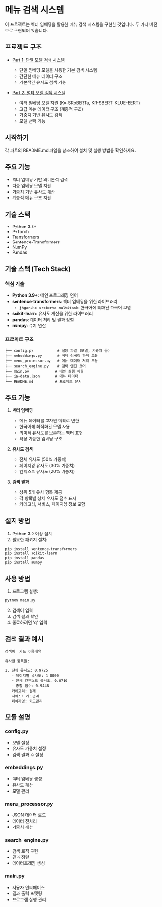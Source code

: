 # 메뉴 검색 시스템

이 프로젝트는 벡터 임베딩을 활용한 메뉴 검색 시스템을 구현한 것입니다. 두 가지 버전으로 구현되어 있습니다.

## 프로젝트 구조

- [Part 1: 단일 모델 검색 시스템](part1/README.md)
  - 단일 임베딩 모델을 사용한 기본 검색 시스템
  - 간단한 메뉴 데이터 구조
  - 기본적인 유사도 검색 기능

- [Part 2: 멀티 모델 검색 시스템](part2/README.md)
  - 여러 임베딩 모델 지원 (Ko-SRoBERTa, KR-SBERT, KLUE-BERT)
  - 고급 메뉴 데이터 구조 (계층적 구조)
  - 가중치 기반 유사도 검색
  - 모델 선택 기능

## 시작하기

각 파트의 README.md 파일을 참조하여 설치 및 실행 방법을 확인하세요.

## 주요 기능

- 벡터 임베딩 기반 의미론적 검색
- 다중 임베딩 모델 지원
- 가중치 기반 유사도 계산
- 계층적 메뉴 구조 지원

## 기술 스택

- Python 3.8+
- PyTorch
- Transformers
- Sentence-Transformers
- NumPy
- Pandas

## 기술 스택 (Tech Stack)

### 핵심 기술
- **Python 3.9+**: 메인 프로그래밍 언어
- **sentence-transformers**: 벡터 임베딩을 위한 라이브러리
  - `jhgan/ko-sroberta-multitask`: 한국어에 특화된 다국어 모델
- **scikit-learn**: 유사도 계산을 위한 라이브러리
- **pandas**: 데이터 처리 및 결과 정렬
- **numpy**: 수치 연산

### 프로젝트 구조
```
├── config.py           # 설정 파일 (모델, 가중치 등)
├── embeddings.py       # 벡터 임베딩 관리 모듈
├── menu_processor.py   # 메뉴 데이터 처리 모듈
├── search_engine.py    # 검색 엔진 코어
├── main.py            # 메인 실행 파일
├── ia-data.json       # 메뉴 데이터
└── README.md          # 프로젝트 문서
```

## 주요 기능

1. **벡터 임베딩**
   - 메뉴 데이터를 고차원 벡터로 변환
   - 한국어에 최적화된 모델 사용
   - 의미적 유사도를 보존하는 벡터 표현
   - 확장 가능한 임베딩 구조

2. **유사도 검색**
   - 전체 유사도 (50% 가중치)
   - 페이지명 유사도 (30% 가중치)
   - 컨텍스트 유사도 (20% 가중치)

3. **검색 결과**
   - 상위 5개 유사 항목 제공
   - 각 항목별 상세 유사도 점수 표시
   - 카테고리, 서비스, 페이지명 정보 포함

## 설치 방법

1. Python 3.9 이상 설치
2. 필요한 패키지 설치:
```bash
pip install sentence-transformers
pip install scikit-learn
pip install pandas
pip install numpy
```

## 사용 방법

1. 프로그램 실행:
```bash
python main.py
```

2. 검색어 입력
3. 검색 결과 확인
4. 종료하려면 'q' 입력

## 검색 결과 예시
```
검색어: 카드 이용내역

유사한 항목들:

1. 전체 유사도: 0.9725
   - 페이지별 유사도: 1.0000
   - 전체 컨텍스트 유사도: 0.8710
   - 종합 점수: 0.9448
   카테고리: 결제
   서비스: 카드관리
   페이지명: 카드관리
```

## 모듈 설명

### config.py
- 모델 설정
- 유사도 가중치 설정
- 검색 결과 수 설정

### embeddings.py
- 벡터 임베딩 생성
- 유사도 계산
- 모델 관리

### menu_processor.py
- JSON 데이터 로드
- 데이터 전처리
- 가중치 계산

### search_engine.py
- 검색 로직 구현
- 결과 정렬
- 데이터프레임 생성

### main.py
- 사용자 인터페이스
- 결과 출력 포맷팅
- 프로그램 실행 관리 